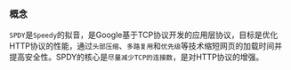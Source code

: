 
### 概念

`SPDY`是`Speedy`的拟音，是Google基于TCP协议开发的应用层协议，目标是优化HTTP协议的性能，通过`头部压缩`、`多路复用`和`优先级`等技术缩短网页的加载时间并提高安全性。SPDY的核心是`尽量减少TCP的连接数`，是对HTTP协议的增强。